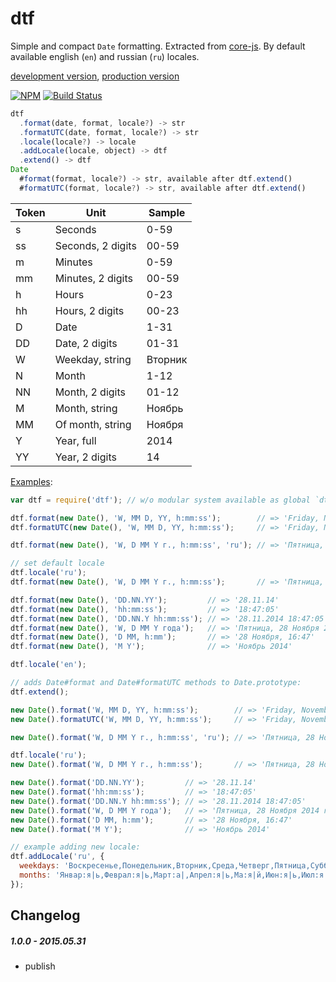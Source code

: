 # dtf
Simple and compact `Date` formatting. Extracted from [core-js](https://github.com/zloirock/core-js). By default available english (`en`) and russian (`ru`) locales.

[development version](https://raw.githack.com/zloirock/dtf/master/index.js), [production version](https://raw.githack.com/zloirock/dtf/master/dtf.min.js)

[![NPM](https://nodei.co/npm/dtf.png?downloads=true)](https://www.npmjs.org/package/dtf/) [![Build Status](https://travis-ci.org/zloirock/dtf.png)](https://travis-ci.org/zloirock/dtf)

```javascript
dtf
  .format(date, format, locale?) -> str
  .formatUTC(date, format, locale?) -> str
  .locale(locale?) -> locale
  .addLocale(locale, object) -> dtf
  .extend() -> dtf
Date
  #format(format, locale?) -> str, available after dtf.extend()
  #formatUTC(format, locale?) -> str, available after dtf.extend()
```

Token | Unit | Sample
------|----- | ------
s  | Seconds           | 0-59
ss | Seconds, 2 digits | 00-59
m  | Minutes           | 0-59
mm | Minutes, 2 digits | 00-59
h  | Hours             | 0-23
hh | Hours, 2 digits   | 00-23
D  | Date              | 1-31
DD | Date, 2 digits    | 01-31
W  | Weekday, string   | Вторник
N  | Month             | 1-12
NN | Month, 2 digits   | 01-12
M  | Month, string     | Ноябрь
MM | Of month, string  | Ноября
Y  | Year, full        | 2014
YY | Year, 2 digits    | 14

[Examples](http://goo.gl/zBaEQt):
```javascript
var dtf = require('dtf'); // w/o modular system available as global `dtf`

dtf.format(new Date(), 'W, MM D, YY, h:mm:ss');        // => 'Friday, November 28, 14, 18:47:05'
dtf.formatUTC(new Date(), 'W, MM D, YY, h:mm:ss');     // => 'Friday, November 28, 14, 12:47:05'

dtf.format(new Date(), 'W, D MM Y г., h:mm:ss', 'ru'); // => 'Пятница, 28 Ноября 2014 г., 18:07:25'

// set default locale
dtf.locale('ru');
dtf.format(new Date(), 'W, D MM Y г., h:mm:ss');       // => 'Пятница, 28 Ноября 2014 г., 18:07:25'

dtf.format(new Date(), 'DD.NN.YY');         // => '28.11.14'
dtf.format(new Date(), 'hh:mm:ss');         // => '18:47:05'
dtf.format(new Date(), 'DD.NN.Y hh:mm:ss'); // => '28.11.2014 18:47:05'
dtf.format(new Date(), 'W, D MM Y года');   // => 'Пятница, 28 Ноября 2014 года'
dtf.format(new Date(), 'D MM, h:mm');       // => '28 Ноября, 16:47'
dtf.format(new Date(), 'M Y');              // => 'Ноябрь 2014'

dtf.locale('en');

// adds Date#format and Date#formatUTC methods to Date.prototype:
dtf.extend();

new Date().format('W, MM D, YY, h:mm:ss');        // => 'Friday, November 28, 14, 18:47:05'
new Date().formatUTC('W, MM D, YY, h:mm:ss');     // => 'Friday, November 28, 14, 12:47:05'

new Date().format('W, D MM Y г., h:mm:ss', 'ru'); // => 'Пятница, 28 Ноября 2014 г., 18:07:25'

dtf.locale('ru');
new Date().format('W, D MM Y г., h:mm:ss');       // => 'Пятница, 28 Ноября 2014 г., 18:07:25'

new Date().format('DD.NN.YY');         // => '28.11.14'
new Date().format('hh:mm:ss');         // => '18:47:05'
new Date().format('DD.NN.Y hh:mm:ss'); // => '28.11.2014 18:47:05'
new Date().format('W, D MM Y года');   // => 'Пятница, 28 Ноября 2014 года'
new Date().format('D MM, h:mm');       // => '28 Ноября, 16:47'
new Date().format('M Y');              // => 'Ноябрь 2014'

// example adding new locale:
dtf.addLocale('ru', {
  weekdays: 'Воскресенье,Понедельник,Вторник,Среда,Четверг,Пятница,Суббота',
  months: 'Январ:я|ь,Феврал:я|ь,Март:а|,Апрел:я|ь,Ма:я|й,Июн:я|ь,Июл:я|ь,Август:а|,Сентябр:я|ь,Октябр:я|ь,Ноябр:я|ь,Декабр:я|ь'
});
```
## Changelog
##### 1.0.0 - 2015.05.31
  * publish